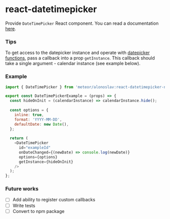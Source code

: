 # react-datetimepicker

Provide `DateTimePicker` React component. You can read a documentation [here](http://eonasdan.github.io/bootstrap-datetimepicker/).


### Tips

To get access to the datepicker instance and operate with [datepicker functions](http://eonasdan.github.io/bootstrap-datetimepicker/Functions/),
pass a callback into a prop `getInstance`. This callback should take a single argument - calendar instance (see example below).

### Example

```javascript
import { DateTimePicker } from 'meteor/alonoslav:react-datetimepicker-new';

export const DateTimePickerExample = (props) => {
  const hideOnInit = (calendarInstance) => calendarInstance.hide();
  
  const options = {
    inline: true,
    format: 'YYYY-MM-DD',
    defaultDate: new Date(),
  };
  
  return (
    <DateTimePicker
      id="exampleId"
      onDateChanged={(newDate) => console.log(newDate)}
      options={options}
      getInstance={hideOnInit}
    />
  );
};
```

### Future works

- [ ] Add ability to register custom callbacks
- [ ] Write tests
- [ ] Convert to npm package
